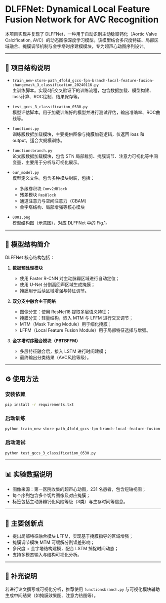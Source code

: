 # DLFFNet: Dynamical Local Feature Fusion Network for AVC Recognition

本项目实现并复现了 DLFFNet，一种用于自动识别主动脉瓣钙化（Aortic Valve Calcification, AVC）的动态图像深度学习模型。该模型结合多尺度特征、局部区域融合、掩膜调节机制与金字塔时序建模模块，专为超声心动图序列设计。

---

## 📁 项目结构说明

- `train_new-store-path_4fold_gccs-fpn-branch-local-feature-fusion-changemask_3_classification_20240116.py`  
  主训练脚本。实现4折交叉验证下的训练流程，包含数据加载、模型构建、loss计算、ROC绘制、结果保存等。

- `test_gccs_3_classification_0530.py`  
  模型评估脚本。用于加载训练好的模型并进行测试评估，输出准确率、ROC曲线等。

- `functions.py`  
  训练版数据加载模块，主要提供图像与掩膜加载逻辑，仅返回 loss 和 output，适合大规模训练。

- `functionsbranch.py`  
  论文版数据加载模块，包含 STN 局部裁剪、掩膜调节、注意力可视化等中间变量，主要用于分析与可视化展示。

- `our_model.py`  
  模型定义文件。包含多种模块封装，包括：
  - 多级卷积块 `Conv2dBlock`
  - 残差模块 `ResBlock`
  - 通道注意力与空间注意力（CBAM）
  - 金字塔结构、局部增强等核心模块

- `0001.png`  
  模型结构图（示意图），对应 DLFFNet 中的 Fig.1。

---

## 🔧 模型结构简介

DLFFNet 核心结构包括：

1. **数据预处理模块**
   - 使用 Faster R-CNN 对主动脉瓣区域进行自动定位；
   - 使用 U-Net 分割高回声区域生成掩膜；
   - 掩膜用于后续区域增强与特征调节。

2. **双分支中融合主干网络**
   - 图像分支：使用 ResNet18 提取多层语义特征；
   - 掩膜分支：轻量结构，嵌入 MTM 与 LFFM 进行交叉调节；
   - MTM（Mask Tuning Module）用于细化掩膜；
   - LFFM（Local Feature Fusion Module）用于局部特征选择与增强。

3. **金字塔时序融合模块（PBTBFFM）**
   - 多层特征融合后，接入 LSTM 进行时间建模；
   - 最终输出分类结果（AVC风险等级）。

---

## ⚙️ 使用方法

### 安装依赖
```bash
pip install -r requirements.txt
```

### 启动训练
```bash
python train_new-store-path_4fold_gccs-fpn-branch-local-feature-fusion-changemask_3_classification_20240116.py
```

### 启动测试
```bash
python test_gccs_3_classification_0530.py
```

---

## 📊 实验数据说明

- 图像来源：第一医院收集的超声心动图，231 名患者，包含短轴视图；
- 每个序列包含多个切片图像及对应掩膜；
- 标签包括主动脉瓣钙化风险等级（3类）与生存时间等信息。

---

## 🧠 主要创新点

- 提出局部特征融合模块 LFFM，实现基于掩膜指导的区域增强；
- 掩膜调节模块 MTM 可缓解分割误差影响；
- 多尺度 + 金字塔结构建模，配合 LSTM 捕捉时间动态；
- 支持多模态输入与结构可视化分析。

---

## 📎 补充说明

若进行论文撰写或可视化分析，推荐使用 `functionsbranch.py` 与可视化模块辅助生成中间结果（如掩膜效果图、注意力热图等）。

